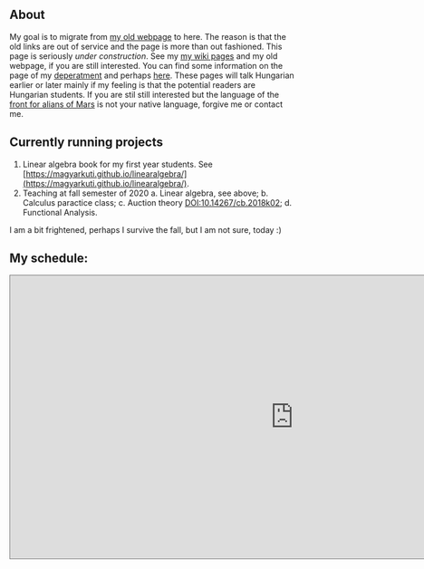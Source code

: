 ## About
My goal is to migrate from [my old webpage](http://web.uni-corvinus.hu/magyarkuti/) to here.
The reason is that the old links are out of service and the page is more than out fashioned.
This page is seriously *under construction*. 
See my [my wiki pages](http://146.110.110.35/mediawiki/index.php/Main_Page) and my old webpage, if you are still interested.
You can find some information on the page of my [deperatment](http://web.uni-corvinus.hu/math/) and perhaps [here](https://www.uni-corvinus.hu/fooldal/egyetemunkrol/tanszekek/matematika-tanszek/).
These pages will talk Hungarian earlier or later mainly if my feeling is that the potential readers are Hungarian students. 
If you are stil still interested but the language of the [front for alians of Mars](https://en.wikipedia.org/wiki/The_Martians_(scientists)) is not your native language, forgive me or contact me.

## Currently running projects
1. Linear algebra book for my first year students. See [https://magyarkuti.github.io/linearalgebra/](https://magyarkuti.github.io/linearalgebra/).
2. Teaching at fall semester of 2020
  a. Linear algebra, see above;
  b. Calculus paractice class;
  c. Auction theory [DOI:10.14267/cb.2018k02](http://unipub.lib.uni-corvinus.hu/3651/);
  d. Functional Analysis.

I am a bit frightened, perhaps I survive the fall, but I am not sure, today :)

## My schedule:
<iframe src="https://calendar.google.com/calendar/embed?height=500&amp;wkst=2&amp;bgcolor=%23616161&amp;ctz=Europe%2FBudapest&amp;src=cTNwM3J0NTk3YTFjZHZmMnVsYWZiZHBiaW9AZ3JvdXAuY2FsZW5kYXIuZ29vZ2xlLmNvbQ&amp;color=%23882f00&amp;mode=WEEK&amp;showTitle=1&amp;showNav=1&amp;showDate=1&amp;showPrint=0&amp;showTabs=1&amp;showCalendars=0&amp;showTz=1&amp;title=MGy&#39;s%20office%20calendar" style="border:solid 1px #777" width="1000" height="500" frameborder="0" scrolling="no"></iframe>
